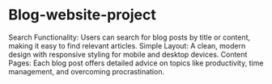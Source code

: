 # Blog-website-project
Search Functionality: Users can search for blog posts by title or content, making it easy to find relevant articles. Simple Layout: A clean, modern design with responsive styling for mobile and desktop devices. Content Pages: Each blog post offers detailed advice on topics like productivity, time management, and overcoming procrastination.
